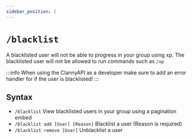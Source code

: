 ```yaml
---
sidebar_position: 2
---
```

# `/blacklist`

A blacklisted user will not be able to progress in your group using xp.
The blacklisted user will not be allowed to run commands such as `/xp`

:::info
When using the ClannyAPI as a developer make sure to add an error handler for if the user is blacklisted!
:::

## Syntax

- `/blacklist` View blacklisted users in your group using a pagination embed
- `/blacklist add [User] [Reason]` Blacklist a user (Reason is required)
- `/blacklist remove [User]` Unblacklist a user

